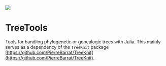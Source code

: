[![](https://img.shields.io/badge/docs-stable-blue.svg)](https://pierrebarrat.github.io/TreeTools.jl)

# TreeTools

Tools for handling phylogenetic or genealogic trees with Julia. 
This mainly serves as a dependency of the `TreeKnit` package [https://github.com/PierreBarrat/TreeKnit](https://github.com/PierreBarrat/TreeKnit). 
